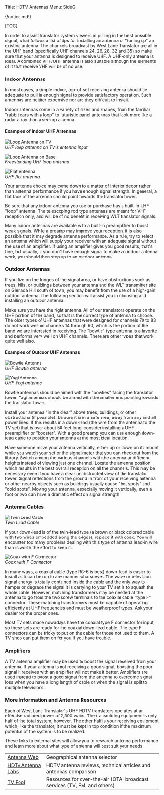 Title: HDTV Antennas
Menu: SideG

{!notice.md!}

[TOC]

In order to assist translator system viewers in pulling in the best
possible signal, what follows a list of tips for installing an antenna
or "tuning up" an existing antenna.  The channels broadcast by West
Lane Translator are all in the UHF band (specifically UHF channels 24,
26, 28, 32 and 35) so make sure that your antenna is designed to
receive UHF.  A UHF-only antenna is ideal.  A combined VHF/UHF antenna
is also suitable although the elements of it that receive VHF will be
of no use.

### Indoor Antennas

In most cases, a simple indoor, top-of-set receiving antenna should be
adequate to pull in enough signal to provide satisfactory operation.
Such antennas are neither expensive nor are they difficult to install.

Indoor antennas come in a variety of sizes and shapes, from the familiar
"rabbit ears with a loop" to futuristic panel antennas that look more
like a radar array than a set-top antenna.

#### Examples of Indoor UHF Antennas

![Loop Antenna on TV]({static}/images/uhf_loop.jpg)
<br>
*UHF loop antenna on TV's antenna input*

![Loop Antenna on Base]({static}/images/uhf_loop_w_base.jpg)
<br>
*Freestanding UHF loop antenna*

![Flat Antenna]({static}/images/uhf_flat.jpg)
<br>
*UHF flat antenna*

Your antenna choice may come down to a matter of interior decor rather
than antenna performance if you have enough signal strength.  In
general, a flat face of the antenna should point towards the
translator tower.

Be sure that any indoor antenna you use or purchase has a built-in UHF
"loop" antenna. The telescoping rod type antennas are meant for VHF
reception only, and will be of no benefit in receiving WLT translator
signals.

Many indoor antennas are available with a built-in preamplifier to boost
weak signals. While a preamp may improve your reception, it is also
possible that it may degrade antenna performance. As a rule, try to
select an antenna which will supply your receiver with an adequate
signal without the use of an amplifier. If using an amplifier gives you
good results, that's fine, but usually, if you don't have enough signal
to make an indoor antenna work, you should then step up to an outdoor
antenna.

### Outdoor Antennas

If you live on the fringes of the signal area, or have obstructions such
as trees, hills, or buildings between your antenna and the WLT
transmitter site on Glenada Hill south of town, you may benefit from the
use of a high-gain outdoor antenna. The following section will assist
you in choosing and installing an outdoor antenna:

Make sure you have the right antenna. All of our translators operate on
the UHF portion of the band, so that is the correct type of antenna to
choose. The older types of UHF antennas that were designed for channels
70 to 83 do not work well on channels 14 through 60, which is the
portion of the band we are interested in receiving.  The "bowtie" type
antenna is a favorite and performs very well on UHF channels. There are
other types that work quite well also.

#### Examples of Outdoor UHF Antennas

![Bowtie Antenna]({static}/images/uhf_bowtie.jpg)
<br>
*UHF Bowtie antenna*

![Yagi Antenna]({static}/images/uhf_yagi.jpg)
<br>
*UHF Yagi antenna*

Bowtie antennas should be aimed with the "bowties" facing the translator
tower.  Yagi antennas should be aimed with the smaller end pointing towards
the translator tower.

Install your antenna "in the clear" above trees, buildings, or other
obstructions (if possible). Be sure it is in a safe area, away from any
and all power lines. If this results in a down-lead (the wire from the
antenna to the TV set) that is over about 50 feet long, consider
installing a UHF preamplifier or "booster". With a good preamp you can
use enough down-lead cable to position your antenna at the most ideal
location.

Have someone move your antenna vertically, either up or down on its
mount while you watch your set or the [signal
meter]({filename}HowTo.md#a-signal-meter-helps-overcome-the-challenge)
that you can checkout from the library.
Switch among the various channels with
the antenna at different heights instead of viewing just one channel.
Locate the antenna position which results in the best overall reception
on all the channels. This may be necessary even if you have a clear
unobstructed view of the translator tower. Signal reflections from the
ground in front of your receiving antenna or other nearby objects such
as buildings usually cause "hot spots" and "cold spots". Moving your
antenna, especially moving it vertically, even a foot or two can have a
dramatic effect on signal strength.

### Antenna Cables

![Twin Lead Cable]({static}/images/twin_lead.jpg)
<br>
*Twin Lead Cable*

If your down-lead is of the twin-lead type (a brown or black colored
cable with two wires embedded along the edges), replace it with
coax. You will encounter too many problems dealing with this type of
antenna lead-in wire than is worth the effort to keep it.

![Coax with F Connector]({static}/images/coax_f_connector.jpg)
<br>
*Coax with F Connector*

In many ways, a coaxial cable (type RG-6 is best) down-lead is easier to
install as it can be run in any manner whatsoever. The wave or
television signal energy is totally contained inside the cable and the
only way to hamper or degrade the signal it is carrying to your TV set
is to squash the whole cable.  However, matching transformers may be
needed at the antenna to go from the two screw terminals to the coaxial
cable "type F" connector. These matching transformers must be capable of
operating efficiently at UHF frequencies and must be weatherproof
types. Ask your dealer for the proper ones.

Most TV sets made nowadays have the coaxial type F connector for input,
so these sets are ready for the coaxial down-lead cable. The type F
connectors can be tricky to put on the cable for those not used to
them. A TV shop can put them on for you if you have trouble.

### Amplifiers

A TV antenna amplifier may be used to boost the signal received from
your antenna.  If your antenna is not receiving a good signal,
boosting the poor signal it receives with an amplifier will not make
it better.  Amplifiers are used instead to boost a good signal from
the antenna to overcome signal loss when you have a long length of
cable or when the signal is split to multiple televisions.

### More Information and Antenna Resources

Each of West Lane Translator's UHF HDTV translators operates at an
effective radiated power of 2,500 watts. The transmitting equipment is
only half of the total system, however. The other half is your receiving
equipment which, like the translator, it must be kept in top condition
if the maximum potential of the system is to be realized.

These links to external sites will allow you to research antenna
performance and learn more about what type of antenna will best suit
your needs.

|                                                     |                                                                          |
| ---                                                 | ---                                                                      |
| [Antenna Web](https://www.antennaweb.org)            | Geographical antenna selector                                            |
| [HDTv Antenna Labs](http://www.hdtvantennalabs.com) | HDTV antenna reviews, technical articles and antennas comparison         |
| [TV Fool](https://www.tvfool.com/)                  | Resources for over-the-air (OTA) broadcast services (TV, FM, and others) |
